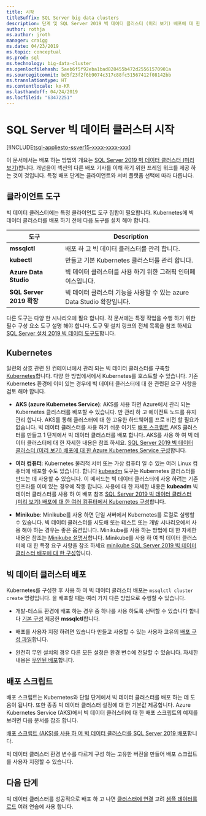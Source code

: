 ```yaml
---
title: 시작
titleSuffix: SQL Server big data clusters
description: 단계 및 SQL Server 2019 빅 데이터 클러스터 (미리 보기) 배포에 대 한 리소스에 알아봅니다.
author: rothja
ms.author: jroth
manager: craigg
ms.date: 04/23/2019
ms.topic: conceptual
ms.prod: sql
ms.technology: big-data-cluster
ms.openlocfilehash: 5aeb6f5f92eba1bad828455b472d25561570901a
ms.sourcegitcommit: bd5f23f2f6b9074c317c88fc51567412f08142bb
ms.translationtype: HT
ms.contentlocale: ko-KR
ms.lasthandoff: 04/24/2019
ms.locfileid: "63472251"
---
```

# <a name="get-started-with-sql-server-big-data-clusters"></a>SQL Server 빅 데이터 클러스터 시작

[!INCLUDE[tsql-appliesto-ssver15-xxxx-xxxx-xxx](../includes/tsql-appliesto-ssver15-xxxx-xxxx-xxx.md)]

이 문서에서는 배포 하는 방법의 개요는 [SQL Server 2019 빅 데이터 클러스터 (미리 보기)](big-data-cluster-overview.md)합니다. 개념을이 섹션의 다른 배포 기사를 이해 하기 위한 프레임 워크를 제공 하는 것이 것입니다. 특정 배포 단계는 클라이언트와 서버 플랫폼 선택에 따라 다릅니다.

## <a id="tools"></a> 클라이언트 도구

빅 데이터 클러스터에는 특정 클라이언트 도구 집합이 필요합니다. Kubernetes에 빅 데이터 클러스터를 배포 하기 전에 다음 도구를 설치 해야 합니다.

| 도구 | Description |
|---|---|
| **mssqlctl** | 배포 하 고 빅 데이터 클러스터를 관리 합니다. |
| **kubectl** | 만들고 기본 Kubernetes 클러스터를 관리 합니다. |
| **Azure Data Studio** | 빅 데이터 클러스터를 사용 하기 위한 그래픽 인터페이스입니다. |
| **SQL Server 2019 확장** | 빅 데이터 클러스터 기능을 사용할 수 있는 azure Data Studio 확장입니다. |

다른 도구는 다양 한 시나리오에 필요 합니다. 각 문서에는 특정 작업을 수행 하기 위한 필수 구성 요소 도구 설명 해야 합니다. 도구 및 설치 링크의 전체 목록을 참조 하세요 [SQL Server 설치 2019 빅 데이터 도구도](deploy-big-data-tools.md)합니다.

## <a name="kubernetes"></a>Kubernetes

일련의 상호 관련 된 컨테이너에서 관리 되는 빅 데이터 클러스터를 구축할 [Kubernetes](https://kubernetes.io/docs/home)합니다. 다양 한 방법에서에서 Kubernetes를 호스트할 수 있습니다. 기존 Kubernetes 환경에 이미 있는 경우에 빅 데이터 클러스터에 대 한 관련된 요구 사항을 검토 해야 합니다.

- **AKS (azure Kubernetes Service)**: AKS를 사용 하면 Azure에서 관리 되는 Kubernetes 클러스터를 배포할 수 있습니다. 만 관리 하 고 에이전트 노드를 유지 관리 합니다. AKS를 통해 클러스터에 대 한 고유한 하드웨어를 프로 비전 할 필요가 없습니다. 빅 데이터 클러스터를 사용 하기 쉬운 이기도 [배포 스크립트](quickstart-big-data-cluster-deploy.md) AKS 클러스터를 만들고 1 단계에서 빅 데이터 클러스터를 배포 합니다. AKS를 사용 하 여 빅 데이터 클러스터에 대 한 자세한 내용은 참조 하세요. [SQL Server 2019 빅 데이터 클러스터 (미리 보기) 배포에 대 한 Azure Kubernetes Service 구성](deploy-on-aks.md)합니다.

- **여러 컴퓨터**: Kubernetes 물리적 서버 또는 가상 컴퓨터 일 수 있는 여러 Linux 컴퓨터에 배포할 수도 있습니다. 합니다 [kubeadm](https://kubernetes.io/docs/setup/independent/create-cluster-kubeadm/) 도구는 Kubernetes 클러스터를 만드는 데 사용할 수 있습니다. 이 메서드는 빅 데이터 클러스터에 사용 하려는 기존 인프라를 이미 있는 경우에 작동 합니다. 사용에 대 한 자세한 내용은 **kubeadm** 빅 데이터 클러스터를 사용 하 여 배포 참조 [SQL Server 2019 빅 데이터 클러스터 (미리 보기) 배포에 대 한 여러 컴퓨터에서 Kubernetes 구성](deploy-with-kubeadm.md)합니다.

- **Minikube**: Minikube를 사용 하면 단일 서버에서 Kubernetes를 로컬로 실행할 수 있습니다. 빅 데이터 클러스터를 시도해 또는 테스트 또는 개발 시나리오에서 사용 해야 하는 경우는 좋은 옵션입니다. Minikube를 사용 하는 방법에 대 한 자세한 내용은 참조는 [Minikube 설명서](https://kubernetes.io/docs/setup/minikube/)합니다. Minikube를 사용 하 여 빅 데이터 클러스터에 대 한 특정 요구 사항을 참조 하세요 [minikube SQL Server 2019 빅 데이터 클러스터 배포에 대 한 구성](deploy-on-minikube.md)합니다.

## <a name="deploy-a-big-data-cluster"></a>빅 데이터 클러스터 배포

Kubernetes를 구성한 후 사용 하 여 빅 데이터 클러스터 배포는 `mssqlctl cluster create` 명령입니다. 을 배포할 때는 여러 가지 다른 방법으로 수행할 수 있습니다.

- 개발-테스트 환경에 배포 하는 경우 중 하나를 사용 하도록 선택할 수 있습니다 합니다 [기본 구성](deployment-guidance.md#deploy) 제공한 **mssqlctl**합니다.

- 배포를 사용자 지정 하려면 있습니다 만들고 사용할 수 있는 사용자 고유의 [배포 구성 파일](deployment-guidance.md#configfile)합니다. 

- 완전히 무인 설치의 경우 다른 모든 설정은 환경 변수에 전달할 수 있습니다. 자세한 내용은 [무인된 배포](deployment-guidance.md#unattended)합니다.

## <a name="deployment-scripts"></a>배포 스크립트

배포 스크립트는 Kubernetes와 단일 단계에서 빅 데이터 클러스터를 배포 하는 데 도움이 됩니다. 또한 종종 빅 데이터 클러스터 설정에 대 한 기본값 제공합니다. Azure Kubernetes Service (AKS)에서 빅 데이터 클러스터에 대 한 배포 스크립트의 예제를 보려면 다음 문서를 참조 합니다.

[배포 스크립트 (AKS)를 사용 하 여 빅 데이터 클러스터를 SQL Server 2019 배포](quickstart-big-data-cluster-deploy.md)합니다.

빅 데이터 클러스터 환경 변수를 다르게 구성 하는 고유한 버전을 만들어 배포 스크립트를 사용자 지정할 수 있습니다.

## <a name="next-steps"></a>다음 단계

빅 데이터 클러스터를 성공적으로 배포 하 고 나면 [클러스터에 연결](connect-to-big-data-cluster.md) 고려 [샘플 데이터를 로드](tutorial-load-sample-data.md) 여러 연습에 사용 합니다.